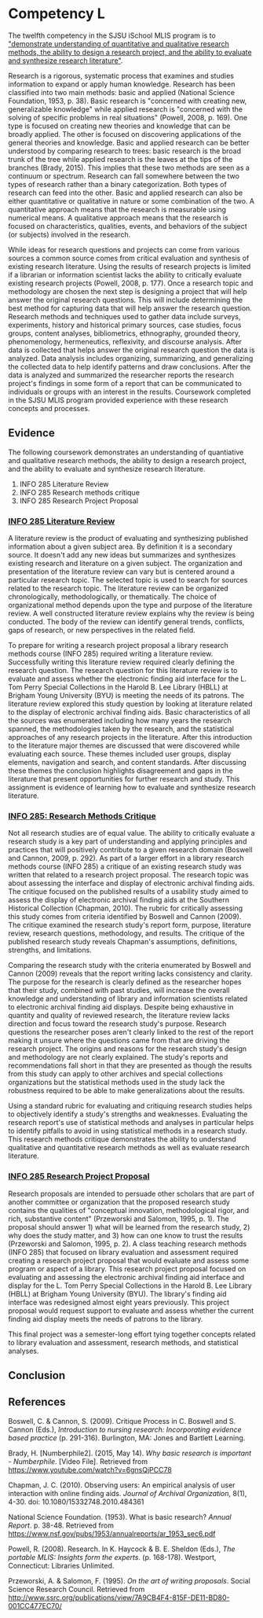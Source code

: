# Competency L

The twelfth competency in the SJSU iSchool MLIS program is to ["demonstrate understanding of quantitative and qualitative research methods, the ability to design a research project, and the ability to evaluate and synthesize research literature"](http://ischool.sjsu.edu/current-students/courses/core-competencies).

Research is a rigorous, systematic process that examines and studies information to expand or apply human knowledge. Research has been classified into two main methods: basic and applied (National Science Foundation, 1953, p. 38). Basic research is "concerned with creating new, generalizable knowledge" while applied research is "concerned with the solving of specific problems in real situations" (Powell, 2008, p. 169). One type is focused on creating new theories and knowledge that can be broadly applied. The other is focused on discovering applications of the general theories and knowledge. Basic and applied research can be better understood by comparing research to trees: basic research is the broad trunk of the tree while applied research is the leaves at the tips of the branches (Brady, 2015). This implies that these two methods are seen as a continuum or spectrum. Research can fall somewhere between the two types of research rather than a binary categorization. Both types of research can feed into the other. Basic and applied research can also be either quantitative or qualitative in nature or some combination of the two. A quantitative approach means that the research is measurable using numerical means. A qualitative approach means that the research is focused on characteristics, qualities, events, and behaviors of the subject (or subjects) involved in the research.

While ideas for research questions and projects can come from various sources a common source comes from critical evaluation and synthesis of existing research literature. Using the results of research projects is limited if a librarian or information scientist lacks the ability to critically evaluate existing research projects (Powell, 2008, p. 177). Once a research topic and methodology are chosen the next step is designing a project that will help answer the original research questions. This will include determining the best method for capturing data that will help answer the research question. Research methods and techniques used to gather data include surveys, experiments, history and historical primary sources, case studies, focus groups, content analyses, bibliometrics, ethnography, grounded theory, phenomenology, hermeneutics, reflexivity, and discourse analysis. After data is collected that helps answer the original research question the data is analyzed. Data analysis includes organizing, summarizing, and generalizing the collected data to help identify patterns and draw conclusions. After the data is analyzed and summarized the researcher reports the research project's findings in some form of a report that can be communicated to individuals or groups with an interest in the results. Coursework completed in the SJSU MLIS program provided experience with these research concepts and processes. 

## Evidence

The following coursework demonstrates an understanding of quantiative and qualitative research methods, the ability to design a research project, and the ability to evaluate and synthesize research literature.

1. INFO 285 Literature Review
2. INFO 285 Research methods critique
3. INFO 285 Research Project Proposal

### [INFO 285 Literature Review]() 

A literature review is the product of evaluating and synthesizing published information about a given subject area. By definition it is a secondary source. It doesn't add any new ideas but summarizes and synthesizes existing research and literature on a given subject. The organization and presentation of the literature review can vary but is centered around a particular research topic. The selected topic is used to search for sources related to the research topic. The literature review can be organized chronologically, methodologically, or thematically. The choice of organizational method depends upon the type and purpose of the literature review. A well constructed literature review explains why the review is being conducted. The body of the review can identify general trends, conflicts, gaps of research, or new perspectives in the related field.  

To prepare for writing a research project proposal a library research methods course (INFO 285) required writing a literature review. Successfully writing this literature review required clearly defining the research question. The research question for this literature review is to evaluate and assess whether the electronic finding aid interface for the L. Tom Perry Special Collections in the Harold B. Lee Library (HBLL) at Brigham Young University (BYU) is meeting the needs of its patrons. The literature review explored this study question by looking at literature related to the display of electronic archival finding aids. Basic characteristics of all the sources was enumerated including how many years the research spanned, the methodologies taken by the research, and the statistical approaches of any research projects in the literature. After this introduction to the literature major themes are discussed that were discovered while evaluating each source. These themes included user groups, display elements, navigation and search, and content standards. After discussing these themes the conclusion highlights disagreement and gaps in the literature that present opportunities for further research and study. This assignment is evidence of learning how to evaluate and synthesize research literature. 

### [INFO 285: Research Methods Critique]()

Not all research studies are of equal value. The ability to critically evaluate a research study is a key part of understanding and applying principles and practices that will positively contribute to a given research domain (Boswell and Cannon, 2009, p. 292). As part of a larger effort in a library research methods course (INFO 285) a critique of an existing research study was written that related to a research project proposal. The research topic was about assessing the interface and display of electronic archival finding aids. The critique focused on the published results of a usability study aimed to assess the display of electronic archival finding aids at the Southern Historical Collection (Chapman, 2010). The rubric for critically assessing this study comes from criteria identified by Boswell and Cannon (2009). The critique examined the research study's report form, purpose, literature review, research questions, methodology, and results. The critique of the published research study reveals Chapman's assumptions, definitions, strengths, and limitations. 

Comparing the research study with the criteria enumerated by Boswell and Cannon (2009) reveals that the report writing lacks consistency and clarity. The purpose for the research is clearly defined as the researcher hopes that their study, combined with past studies, will increase the overall knowledge and understanding of library and information scientists related to electronic archival finding aid displays. Despite being exhaustive in quantity and quality of reviewed research, the literature review lacks direction and focus toward the research study's purpose. Research questions the researcher poses aren't clearly linked to the rest of the report making it unsure where the questions came from that are driving the research project. The origins and reasons for the research study's design and methodology are not clearly explained. The study's reports and recommendations fall short in that they are presented as though the results from this study can apply to other archives and special collections organizations but the statistical methods used in the study lack the robustness required to be able to make generalizations about the results. 

Using a standard rubric for evaluating and critiquing research studies helps to objectively identify a study's strengths and weaknesses. Evaluating the research report's use of statistical methods and analyses in particular helps to identify pitfalls to avoid in using statistical methods in a research study. This research methods critique demonstrates the ability to understand qualitative and quantitative research methods as well as evaluate research literature. 

### [INFO 285 Research Project Proposal]()

Research proposals are intended to persuade other scholars that are part of another committee or organization that the proposed research study contains the qualities of "conceptual innovation, methodological rigor, and rich, substantive content" (Przeworski and Salomon, 1995, p. 1). The proposal should answer 1) what will be learned from the research study, 2) why does the study matter, and 3) how can one know to trust the results (Przeworski and Salomon, 1995, p. 2). A class teaching research methods (INFO 285) that focused on library evaluation and assessment required creating a research project proposal that would evaluate and assess some program or aspect of a library. This research project proposal focused on evaluating and assessing the electronic archival finding aid interface and display for the L. Tom Perry Special Collections in the Harold B. Lee Library (HBLL) at Brigham Young University (BYU). The library's finding aid interface was redesigned almost eight years previously. This project proposal would request support to evaluate and assess whether the current finding aid display meets the needs of patrons to the library. 

This final project was a semester-long effort tying together concepts related to library evaluation and assessment, research methods, and statistical analyses. 

## Conclusion

## References

Boswell, C. & Cannon, S. (2009). Critique Process in C. Boswell and S. Cannon (Eds.), *Introduction to nursing research: Incorporating evidence based practice* (p. 291-316). Burlington, MA: Jones and Bartlett Learning.

Brady, H. [Numberphile2]. (2015, May 14). *Why basic research is important - Numberphile*. [Video File]. Retrieved from https://www.youtube.com/watch?v=6gnsQjPCC78

Chapman, J. C. (2010). Observing users: An empirical analysis of user interaction with online finding aids. *Journal of Archival Organization*, 8(1), 4-30. doi: 10.1080/15332748.2010.484361

National Science Foundation. (1953). What is basic research? *Annual Report*. p. 38-48. Retrieved from <https://www.nsf.gov/pubs/1953/annualreports/ar_1953_sec6.pdf>

Powell, R. (2008). Research. In K. Haycock & B. E. Sheldon (Eds.), *The portable MLIS: Insights form the experts*. (p. 168-178). Westport, Connecticut: Libraries Unlimited.

Przeworski, A. & Salomon, F. (1995). *On the art of writing proposals*. Social Science Research Council. Retrieved from <http://www.ssrc.org/publications/view/7A9CB4F4-815F-DE11-BD80-001CC477EC70/>
